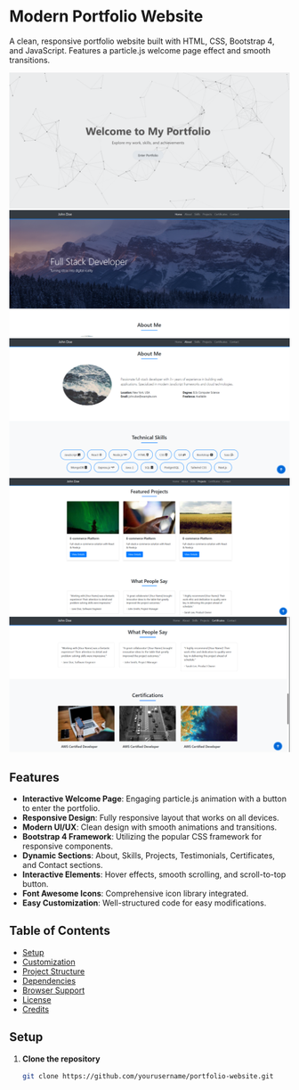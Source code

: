 # Modern Portfolio Website

A clean, responsive portfolio website built with HTML, CSS, Bootstrap 4, and JavaScript. Features a particle.js welcome page effect and smooth transitions.

![Portfolio Preview](1.png)
![Portfolio Preview](2.png)
![Portfolio Preview](3.png)
![Portfolio Preview](4.png)
![Portfolio Preview](5.png)

## Features

- **Interactive Welcome Page**: Engaging particle.js animation with a button to enter the portfolio.
- **Responsive Design**: Fully responsive layout that works on all devices.
- **Modern UI/UX**: Clean design with smooth animations and transitions.
- **Bootstrap 4 Framework**: Utilizing the popular CSS framework for responsive components.
- **Dynamic Sections**: About, Skills, Projects, Testimonials, Certificates, and Contact sections.
- **Interactive Elements**: Hover effects, smooth scrolling, and scroll-to-top button.
- **Font Awesome Icons**: Comprehensive icon library integrated.
- **Easy Customization**: Well-structured code for easy modifications.

## Table of Contents

- [Setup](#setup)
- [Customization](#customization)
- [Project Structure](#project-structure)
- [Dependencies](#dependencies)
- [Browser Support](#browser-support)
- [License](#license)
- [Credits](#credits)

## Setup

1. **Clone the repository**
   ```bash
   git clone https://github.com/yourusername/portfolio-website.git
